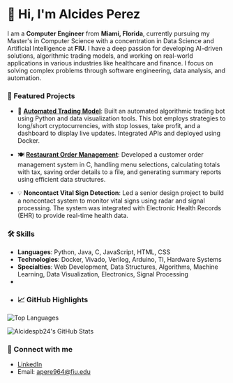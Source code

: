 # 👋 Hi, I'm Alcides Perez

I am a **Computer Engineer** from **Miami, Florida**, currently pursuing my Master's in Computer Science with a concentration in Data Science and Artificial Intelligence at **FIU**. I have a deep passion for developing AI-driven solutions, algorithmic trading models, and working on real-world applications in various industries like healthcare and finance. I focus on solving complex problems through software engineering, data analysis, and automation.

### 🚀 Featured Projects
- 🤖 **[Automated Trading Model](https://github.com/Alcidespb24/Bot)**: Built an automated algorithmic trading bot using Python and data visualization tools. This bot employs strategies to long/short cryptocurrencies, with stop losses, take profit, and a dashboard to display live updates. Integrated APIs and deployed using Docker.
  
- 🍽️ **[Restaurant Order Management](https://github.com/Alcidespb24/Restaurant-Order-Management)**: Developed a customer order management system in C, handling menu selections, calculating totals with tax, saving order details to a file, and generating summary reports using efficient data structures.

- 💡 **Noncontact Vital Sign Detection**: Led a senior design project to build a noncontact system to monitor vital signs using radar and signal processing. The system was integrated with Electronic Health Records (EHR) to provide real-time health data. 

### 🛠️ Skills
- **Languages**: Python, Java, C, JavaScript, HTML, CSS
- **Technologies**: Docker, Vivado, Verilog, Arduino, TI, Hardware Systems
- **Specialties**: Web Development, Data Structures, Algorithms, Machine Learning, Data Visualization, Electronics, Signal Processing
- 
- ### 📈 GitHub Highlights
![Top Languages](https://github-readme-stats.vercel.app/api/top-langs/?username=Alcidespb24&layout=compact&theme=dark)

![Alcidespb24's GitHub Stats](https://github-readme-stats.vercel.app/api?username=Alcidespb24&show_icons=true&theme=dark&hide=issues,prs&count_private=true&include_all_commits=true)

### 🔗 Connect with me
- [LinkedIn](https://www.linkedin.com/in/alcides-perez-45015a157/)
- Email: apere964@fiu.edu
